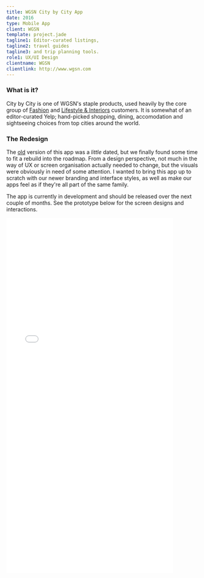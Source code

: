 ```yaml
---
title: WGSN City by City App
date: 2016
type: Mobile App
client: WGSN
template: project.jade
tagline1: Editor-curated listings,
tagline2: travel guides
tagline3: and trip planning tools.
role1: UX/UI Design
clientname: WGSN
clientlink: http://www.wgsn.com
---
```


### What is it?

City by City is one of WGSN's staple products, used heavily by the core group of <a href="https://www.wgsn.com/en/products/fashion/" target="_blank" class="highlighted">Fashion</a> and <a href="https://www.wgsn.com/en/products/lifestyle-interiors/" target="_blank" class="highlighted">Lifestyle &amp; Interiors</a> customers. It is somewhat of an editor-curated Yelp; hand-picked shopping, dining, accomodation and sightseeing choices from top cities around the world.

### The Redesign

The <a href="https://itunes.apple.com/us/app/style-traveler/id451178706?mt=8" target="_blank" class="highlighted">old</a> version of this app was a <em>little</em> dated, but we finally found some time to fit a rebuild into the roadmap. From a design perspective, not much in the way of UX or screen organisation actually needed to change, but the visuals were obviously in need of some attention. I wanted to bring this app up to scratch with our newer branding and interface styles, as well as make our apps feel as if they're all part of the same family.

The app is currently in development and should be released over the next couple of months. See the prototype below for the screen designs and interactions.

<div class="block-top-lg text-center">
  <iframe width="438" height="930" src="//invis.io/G37EZPKXS" frameborder="0" allowfullscreen></iframe>
</div>